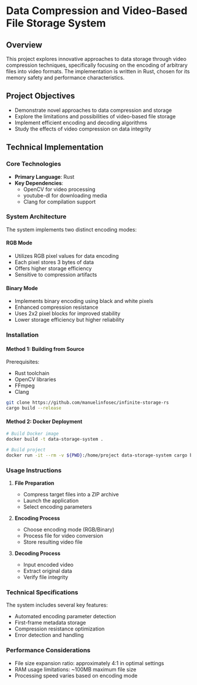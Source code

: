 # Data Compression and Video-Based File Storage System

## Overview
This project explores innovative approaches to data storage through video compression techniques, specifically focusing on the encoding of arbitrary files into video formats. The implementation is written in Rust, chosen for its memory safety and performance characteristics.

## Project Objectives
- Demonstrate novel approaches to data compression and storage
- Explore the limitations and possibilities of video-based file storage
- Implement efficient encoding and decoding algorithms
- Study the effects of video compression on data integrity

## Technical Implementation

### Core Technologies
- **Primary Language**: Rust
- **Key Dependencies**:
  - OpenCV for video processing
  - youtube-dl for downloading media
  - Clang for compilation support

### System Architecture

The system implements two distinct encoding modes:

#### RGB Mode
- Utilizes RGB pixel values for data encoding
- Each pixel stores 3 bytes of data
- Offers higher storage efficiency
- Sensitive to compression artifacts

#### Binary Mode
- Implements binary encoding using black and white pixels
- Enhanced compression resistance
- Uses 2x2 pixel blocks for improved stability
- Lower storage efficiency but higher reliability

### Installation

#### Method 1: Building from Source
Prerequisites:
- Rust toolchain
- OpenCV libraries
- FFmpeg
- Clang
  
```bash
git clone https://github.com/manuelinfosec/infinite-storage-rs
cargo build --release
```

#### Method 2: Docker Deployment
```bash
# Build Docker image
docker build -t data-storage-system .

# Build project
docker run -it --rm -v ${PWD}:/home/project data-storage-system cargo build --release
```

### Usage Instructions

1. **File Preparation**
   - Compress target files into a ZIP archive
   - Launch the application
   - Select encoding parameters

2. **Encoding Process**
   - Choose encoding mode (RGB/Binary)
   - Process file for video conversion
   - Store resulting video file

3. **Decoding Process**
   - Input encoded video
   - Extract original data
   - Verify file integrity

### Technical Specifications

The system includes several key features:
- Automated encoding parameter detection
- First-frame metadata storage
- Compression resistance optimization
- Error detection and handling

### Performance Considerations
- File size expansion ratio: approximately 4:1 in optimal settings
- RAM usage limitations: ~100MB maximum file size
- Processing speed varies based on encoding mode

<!-- ### Limitations and Future Work
- Current implementation focuses on proof-of-concept
- Memory optimization opportunities exist
- Potential for filesystem integration
- Scope for improved compression algorithms

## Academic Context
This project demonstrates practical applications of:
- Data compression algorithms
- Video processing techniques
- Error correction methodologies
- Systems programming in Rust

## Technical Documentation
For detailed technical documentation, including API references and implementation details, please refer to the `/docs` directory.

## Acknowledgments
This project draws inspiration from various academic works in the field of data storage and compression techniques. Special thanks to:
- [List relevant academic references]
- [Any mentors or advisors] -->
